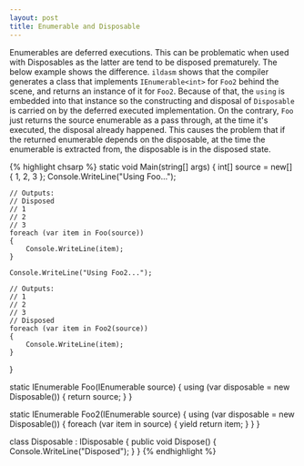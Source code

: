 ```yaml
---
layout: post
title: Enumerable and Disposable
---
```


Enumerables are deferred executions. This can be problematic when used with Disposables as the latter are tend to be disposed prematurely. The below example shows the difference. `ildasm` shows that the compiler generates a class that implements `IEnumerable<int>` for `Foo2` behind the scene, and returns an instance of it for `Foo2`. Because of that, the `using` is embedded into that instance so the constructing and disposal of `Disposable` is carried on by the deferred executed implementation. On the contrary, `Foo` just returns the source enumerable as a pass through, at the time it's executed, the disposal already happened. This causes the problem that if the returned enumerable depends on the disposable, at the time the enumerable is extracted from, the disposable is in the disposed state.

{% highlight chsarp %}
static void Main(string[] args)
{
    int[] source = new[] { 1, 2, 3 };
    Console.WriteLine("Using Foo...");

    // Outputs:
    // Disposed
    // 1
    // 2
    // 3
    foreach (var item in Foo(source))
    {
        Console.WriteLine(item);
    }

    Console.WriteLine("Using Foo2...");

    // Outputs:
    // 1
    // 2
    // 3
    // Disposed
    foreach (var item in Foo2(source))
    {
        Console.WriteLine(item);
    }
}

static IEnumerable<int> Foo(IEnumerable<int> source)
{
    using (var disposable = new Disposable())
    {
        return source;
    }
}

static IEnumerable<int> Foo2(IEnumerable<int> source)
{
    using (var disposable = new Disposable())
    {
        foreach (var item in source)
        {
            yield return item;
        }
    }
}

class Disposable : IDisposable
{
    public void Dispose()
    {
        Console.WriteLine("Disposed");
    }
}
{% endhighlight %}


